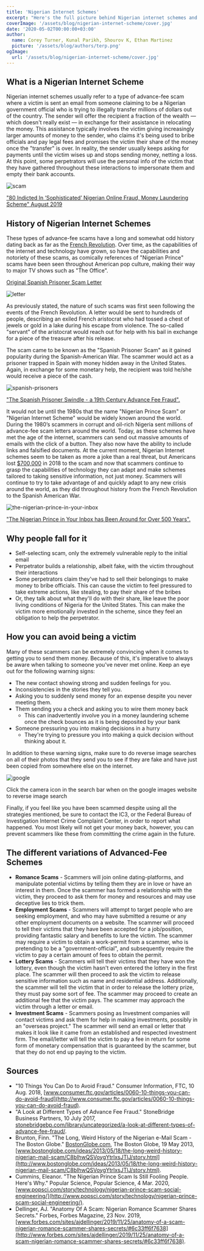 ```yaml
---
title: 'Nigerian Internet Schemes'
excerpt: "Here's the full picture behind Nigerian internet schemes and how you can avoid being a victim."
coverImage: '/assets/blog/nigerian-internet-scheme/cover.jpg'
date: '2020-05-02T00:00:00+03:00'
author:
  name: Corey Turner, Kunal Parikh, Shourov K, Ethan Martinez
  picture: '/assets/blog/authors/terp.png'
ogImage:
  url: '/assets/blog/nigerian-internet-scheme/cover.jpg'
---
```


## What is a Nigerian Internet Scheme

Nigerian internet schemes usually refer to a type of advance-fee scam where a victim is sent an email from someone claiming to be a Nigerian government official who is trying to illegally transfer millions of dollars out of the country. The sender will offer the recipient a fraction of the wealth — which doesn't really exist — in exchange for their assistance in relocating the money. This assistance typically involves the victim giving increasingly larger amounts of money to the sender, who claims it's being used to bribe officials and pay legal fees and promises the victim their share of the money once the "transfer" is over. In reality, the sender usually keeps asking for payments until the victim wises up and stops sending money, netting a loss. At this point, some perpetrators will use the personal info of the victim that they have gathered throughout these interactions to impersonate them and empty their bank accounts.

![scam](/assets/blog/nigerian-internet-scheme/scam.jpg)

["80 Indicted In ‘Sophisticated’ Nigerian Online Fraud, Money Laundering Scheme" August 2019](https://losangeles.cbslocal.com/2019/08/22/nigerian-online-fraud-money-laundering-fbi-investigation/)

## History of Nigerian Internet Schemes

These types of advance-fee scams have a long and somewhat odd history dating back as far as the [French Revolution](https://www.bostonglobe.com/ideas/2013/05/18/the-long-weird-history-nigerian-mail-scam/C8bIhwQSVoygYtrlxsJTlJ/story.html). Over time, as the capabilities of the internet and technology have grown, so have the capabilities and notoriety of these scams, as comically references of "Nigerian Prince" scams have been seen throughout American pop culture, making their way to major TV shows such as "The Office".

[Original Spanish Prisoner Scam Letter](https://www.vintagememorabilia.com/index.cfm/page/original-spanish-prisoner-scam-letter-authentic/) 

![letter](/assets/blog/nigerian-internet-scheme/letter.jpg)

As previously stated, the nature of such scams was first seen following the events of the French Revolution. A letter would be sent to hundreds of people, describing an exiled French aristocrat who had tossed a chest of jewels or gold in a lake during his escape from violence. The so-called "servant" of the aristocrat would reach out for help with his bail in exchange for a piece of the treasure after his release.

The scam came to be known as the "Spanish Prisoner Scam" as it gained popularity during the Spanish-American War. The scammer would act as a prisoner trapped in Spain with money hidden away in the United States. Again, in exchange for some monetary help, the recipient was told he/she would receive a piece of the cash.

![spanish-prisoners](/assets/blog/nigerian-internet-scheme/spanish-prisoners.jpg)

["The Spanish Prisoner Swindle - a 19th Century Advance Fee Fraud".](https://historyhouse.co.uk/articles/spanish_prisoner_swindle.html) 

It would not be until the 1980s that the name "Nigerian Prince Scam" or "Nigerian Internet Scheme" would be widely known around the world. During the 1980’s scammers in corrupt and oil-rich Nigeria sent millions of advance-fee scam letters around the world. Today, as these schemes have met the age of the internet, scammers can send out massive amounts of emails with the click of a button. They also now have the ability to include links and falsified documents. At the current moment, Nigerian Internet schemes seem to be taken as more a joke than a real threat, but Americans lost [$700,000](https://www.popsci.com/story/technology/nigerian-prince-scam-social-engineering/) in 2018 to the scam and now that scammers continue to grasp the capabilities of technology they can adapt and make schemes tailored to taking sensitive information, not just money. Scammers will continue to try to take advantage of and quickly adapt to any new crisis around the world, as they did throughout history from the French Revolution to the Spanish American War.

![the-nigerian-prince-in-your-inbox](/assets/blog/nigerian-internet-scheme/the-nigerian-prince-in-your-inbox.jpg)

["The Nigerian Prince in Your Inbox has Been Around for Over 500 Years".](https://www.google.com/url?sa=i&url=https%3A%2F%2Fwww.digitaltrends.com%2Fweb%2Fthe-first-nigerian-prince-scam%2F&psig=AOvVaw3VOhCPT27SkOsE0ut0eM1T&ust=1588958382731000&source=images&cd=vfe&ved=0CA0QjhxqFwoTCPCllrKhoukCFQAAAAAdAAAAABAD)

## Why people fall for it

-   Self-selecting scam, only the extremely vulnerable reply to the initial email
-   Perpetrator builds a relationship, albeit fake, with the victim throughout their interactions
-   Some perpetrators claim they've had to sell their belongings to make money to bribe officials. This can cause the victim to feel pressured to take extreme actions, like stealing, to pay their share of the bribes
-   Or, they talk about what they'll do with their share, like leave the poor living conditions of Nigeria for the United States. This can make the victim more emotionally invested in the scheme, since they feel an obligation to help the perpetrator.

## How you can avoid being a victim

Many of these scammers can be extremely convincing when it comes to getting you to send them money. Because of this, it's imperative to always be aware when talking to someone you've never met online. Keep an eye out for the following warning signs:

-   The new contact showing strong and sudden feelings for you.
-   Inconsistencies in the stories they tell you.
-   Asking you to suddenly send money for an expense despite you never meeting them.
-   Them sending you a check and asking you to wire them money back
    *   This can inadvertently involve you in a money laundering scheme once the check bounces as it is being deposited by your bank
-   Someone pressuring you into making decisions in a hurry
    *   They're trying to pressure you into making a quick decision without thinking about it.

In addition to these warning signs, make sure to do reverse image searches on all of their photos that they send you to see if they are fake and have just been copied from somewhere else on the internet.

![google](/assets/blog/nigerian-internet-scheme/google.png)

Click the camera icon in the search bar when on the google images website to reverse image search

Finally, if you feel like you have been scammed despite using all the strategies mentioned, be sure to contact the IC3, or the Federal Bureau of Investigation Internet Crime Complaint Center, in order to report what happened. You most likely will not get your money back, however, you can prevent scammers like these from committing the crime again in the future.

## The different variations of Advanced-Fee Schemes

-   **Romance Scams** - Scammers will join online dating-platforms, and manipulate potential victims by telling them they are in love or have an interest in them. Once the scammer has formed a relationship with the victim, they proceed to ask them for money and resources and may use deceptive lies to trick them.
-   **Employment Scams** - Scammers will attempt to target people who are seeking employment, and who may have submitted a resume or any other employment documents on a website. The scammer will proceed to tell their victims that they have been accepted for a job/position, providing fantastic salary and benefits to lure the victim. The scammer may require a victim to obtain a work-permit from a scammer, who is pretending to be a "government-official", and subsequently require the victim to pay a certain amount of fees to obtain the permit.
-   **Lottery Scams** - Scammers will tell their victims that they have won the lottery, even though the victim hasn't even entered the lottery in the first place. The scammer will then proceed to ask the victim to release sensitive information such as name and residential address. Additionally, the scammer will tell the victim that in order to release the lottery prize, they must pay some sort of fee. The scammer may proceed to create an additional fee that the victim pays. The scammer may approach the victim through a letter or email.
-   **Investment Scams** - Scammers posing as Investment companies will contact victims and ask them for help in making investments, possibly in an "overseas project." The scammer will send an email or letter that makes it look like it came from an established and respected investment firm. The email/letter will tell the victim to pay a fee in return for some form of monetary compensation that is guaranteed by the scammer, but that they do not end up paying to the victim.

## Sources

-   "10 Things You Can Do to Avoid Fraud." Consumer Information, FTC, 10 Aug. 2018, [www.consumer.ftc.gov/articles/0060-10-things-you-can-do-avoid-fraud](http://www.consumer.ftc.gov/articles/0060-10-things-you-can-do-avoid-fraud).
-   "A Look at Different Types of Advance Fee Fraud." StoneBridge Business Partners, 10 July 2017, [stonebridgebp.com/library/uncategorized/a-look-at-different-types-of-advance-fee-fraud/](http://stonebridgebp.com/library/uncategorized/a-look-at-different-types-of-advance-fee-fraud/).
-   Brunton, Finn. "The Long, Weird History of the Nigerian e-Mail Scam - The Boston Globe." [BostonGlobe.com](http://bostonglobe.com/), The Boston Globe, 19 May 2013, [www.bostonglobe.com/ideas/2013/05/18/the-long-weird-history-nigerian-mail-scam/C8bIhwQSVoygYtrlxsJTlJ/story.html](http://www.bostonglobe.com/ideas/2013/05/18/the-long-weird-history-nigerian-mail-scam/C8bIhwQSVoygYtrlxsJTlJ/story.html).
-   Cummins, Eleanor. "The Nigerian Prince Scam Is Still Fooling People. Here's Why." Popular Science, Popular Science, 4 Mar. 2020, [www.popsci.com/story/technology/nigerian-prince-scam-social-engineering/](http://www.popsci.com/story/technology/nigerian-prince-scam-social-engineering/).
-   Dellinger, AJ. "Anatomy Of A Scam: Nigerian Romance Scammer Shares Secrets." Forbes, Forbes Magazine, 23 Nov. 2019, [www.forbes.com/sites/ajdellinger/2019/11/25/anatomy-of-a-scam-nigerian-romance-scammer-shares-secrets/#6c33ff6f7638](http://www.forbes.com/sites/ajdellinger/2019/11/25/anatomy-of-a-scam-nigerian-romance-scammer-shares-secrets/#6c33ff6f7638).
